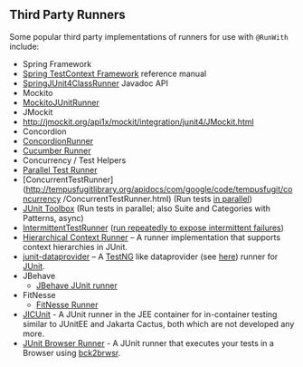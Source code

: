## Third Party Runners ##

Some popular third party implementations of runners for use with `@RunWith` include:

- Spring Framework
 - [Spring TestContext Framework](http://docs.spring.io/spring/docs/current/spring-framework-reference/html/testing.html#testcontext-framework) reference manual
 - [SpringJUnit4ClassRunner](http://docs.spring.io/spring/docs/current/javadoc-api/org/springframework/test/context/junit4/SpringJUnit4ClassRunner.html) Javadoc API
- Mockito
 - [MockitoJUnitRunner](http://docs.mockito.googlecode.com/hg/latest/org/mockito/runners/MockitoJUnitRunner.html)
- JMockit  
 - http://jmockit.org/api1x/mockit/integration/junit4/JMockit.html
- Concordion
 - [ConcordionRunner](https://github.com/concordion/concordion/blob/master/src/main/java/org/concordion/integration/junit4/ConcordionRunner.java)
- [Cucumber Runner](https://github.com/cucumber/cucumber-jvm/blob/master/junit/src/main/java/cucumber/api/junit/Cucumber.java)
- Concurrency / Test Helpers
 - [Parallel Test Runner](https://github.com/diva-e/parallel-test-runner)
 - [ConcurrentTestRunner](http://tempusfugitlibrary.org/apidocs/com/google/code/tempusfugit/concurrency
/ConcurrentTestRunner.html) (Run tests [in parallel](http://tempusfugitlibrary.org/documentation/junit/parallel/))
 - [JUnit Toolbox](https://code.google.com/p/junit-toolbox/) (Run tests in parallel; also Suite and Categories with Patterns, async)
 - [IntermittentTestRunner](http://tempusfugitlibrary.org/apidocs/com/google/code/tempusfugit/concurrency/IntermittentTestRunner.html) ([run repeatedly to expose intermittent failures](http://tempusfugitlibrary.org/documentation/junit/intermittent/))
- [Hierarchical Context Runner](https://github.com/bechte/junit-hierarchicalcontextrunner/wiki) – A runner implementation that supports context hierarchies in JUnit.
- [junit-dataprovider](https://github.com/TNG/junit-dataprovider/wiki) – A [TestNG](http://testng.org/doc/index.html) like dataprovider (see [here](http://testng.org/doc/documentation-main.html#parameters-dataproviders)) runner for [JUnit](https://github.com/junit-team/junit).
- JBehave 
  - [JBehave JUnit runner](https://github.com/codecentric/jbehave-junit-runner)
- FitNesse
  - [FitNesse Runner](http://fitnesse.org/FitNesse.UserGuide.WritingAcceptanceTests.RunningFromJunit)
- [JICUnit](https://github.com/Lucas3oo/jicunit) - A JUnit runner in the JEE container for in-container testing similar to JUnitEE and Jakarta Cactus, both which are not developed any more.
- [JUnit Browser Runner](https://github.com/dukescript/junit-browser-runner) - A JUnit runner that executes your tests in a Browser using [bck2brwsr](http://wiki.apidesign.org/wiki/Bck2Brwsr).